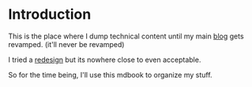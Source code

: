 # Introduction

This is the place where I dump technical content until my main [blog](https://snehit.dev/posts) gets revamped. (it'll never be revamped)

I tried a [redesign](https://redesign.snehit.dev) but its nowhere close to even acceptable.

So for the time being, I'll use this mdbook to organize my stuff.
